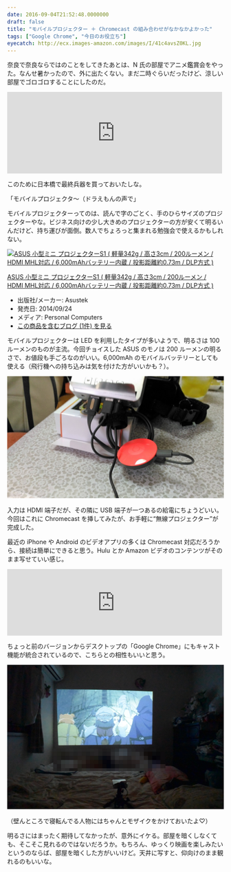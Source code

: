 ```yaml
---
date: 2016-09-04T21:52:48.0000000
draft: false
title: "モバイルプロジェクター ＋ Chromecast の組み合わせがなかなかよかった"
tags: ["Google Chrome", "今日のお役立ち"]
eyecatch: http://ecx.images-amazon.com/images/I/41c4avsZ0KL.jpg
---
```

<p>奈良で奈良ならではのことをしてきたあとは、N 氏の部屋でアニメ鑑賞会をやった。なんせ暑かったので、外に出たくない。まだ二時ぐらいだったけど、涼しい部屋でゴロゴロすることにしたのだ。</p><p><iframe src="https://hatenablog-parts.com/embed?url=https%3A%2F%2Fblog.daruyanagi.jp%2Fentry%2F2016%2F08%2F31%2F180255" title="奈良で奈良ならではのことをしてきた - だるろぐ" class="embed-card embed-blogcard" scrolling="no" frameborder="0" style="display: block; width: 100%; height: 190px; max-width: 500px; margin: 10px 0px;"></iframe></p><p>このために日本橋で最終兵器を買っておいたしな。</p><p>「モバイルプロジェクタ～（ドラえもんの声で」</p><p>モバイルプロジェクターってのは、読んで字のごとく、手のひらサイズのプロジェクターやな。ビジネス向けの少し大きめのプロジェクターの方が安くて明るいんだけど、持ち運びが面倒。数人でちょろっと集まれる勉強会で使えるかもしれない。</p><p><div class="hatena-asin-detail"><a href="http://www.amazon.co.jp/exec/obidos/ASIN/B00LZOQYAU/bestylesnet-22/"><img src="https://images-fe.ssl-images-amazon.com/images/I/41hZvVXMwyL._SL160_.jpg" class="hatena-asin-detail-image" alt="ASUS 小型ミニ プロジェクターS1 ( 軽量342g / 高さ3cm / 200ルーメン / HDMI MHL対応 / 6,000mAhバッテリー内蔵 / 投影距離約0.73m / DLP方式 )" title="ASUS 小型ミニ プロジェクターS1 ( 軽量342g / 高さ3cm / 200ルーメン / HDMI MHL対応 / 6,000mAhバッテリー内蔵 / 投影距離約0.73m / DLP方式 )"></a><div class="hatena-asin-detail-info"><p class="hatena-asin-detail-title"><a href="http://www.amazon.co.jp/exec/obidos/ASIN/B00LZOQYAU/bestylesnet-22/">ASUS 小型ミニ プロジェクターS1 ( 軽量342g / 高さ3cm / 200ルーメン / HDMI MHL対応 / 6,000mAhバッテリー内蔵 / 投影距離約0.73m / DLP方式 )</a></p><ul><li><span class="hatena-asin-detail-label">出版社/メーカー:</span> Asustek</li><li><span class="hatena-asin-detail-label">発売日:</span> 2014/09/24</li><li><span class="hatena-asin-detail-label">メディア:</span> Personal Computers</li><li><a href="http://d.hatena.ne.jp/asin/B00LZOQYAU/bestylesnet-22" target="_blank">この商品を含むブログ (1件) を見る</a></li></ul></div><div class="hatena-asin-detail-foot"></div></div></p><p>モバイルプロジェクターは LED を利用したタイプが多いようで、明るさは 100 ルーメンのものが主流。今回チョイスした ASUS のモノは 200 ルーメンの明るさで、お値段も手ごろなのがいい。6,000mAh のモバイルバッテリーとしても使える（飛行機への持ち込みは気を付けた方がいいかも？）。</p><p><span itemscope itemtype="http://schema.org/Photograph"><img src="20160811151004.jpg" alt="f:id:daruyanagi:20160811151004j:plain" title="f:id:daruyanagi:20160811151004j:plain" class="hatena-fotolife" itemprop="image"></span></p><p>入力は HDMI 端子だが、その隣に USB 端子が一つあるの給電にちょうどいい。今回はこれに Chromecast を挿してみたが、お手軽に“無線プロジェクター”が完成した。</p><p>最近の iPhone や Android のビデオアプリの多くは Chromecast 対応だろうから、接続は簡単にできると思う。Hulu とか Amazon ビデオのコンテンツがそのまま写せていい感じ。</p><p><iframe src="https://hatenablog-parts.com/embed?url=http%3A%2F%2Fforest.watch.impress.co.jp%2Fdocs%2Fnews%2F1017255.html" title="閲覧コンテンツを“Chromecast”で再生する機能が「Google Chrome」へ標準搭載" class="embed-card embed-webcard" scrolling="no" frameborder="0" style="display: block; width: 100%; height: 155px; max-width: 500px; margin: 10px 0px;"></iframe></p><p>ちょっと前のバージョンからデスクトップの「Google Chrome」にもキャスト機能が統合されているので、こちらとの相性もいいと思う。</p><p><span itemscope itemtype="http://schema.org/Photograph"><img src="20160811205858.jpg" alt="f:id:daruyanagi:20160811205858j:plain" title="f:id:daruyanagi:20160811205858j:plain" class="hatena-fotolife" itemprop="image"></span></p><p>（壁んところで寝転んでる人物にはちゃんとモザイクをかけておいたよ♡）</p><p>明るさにはまったく期待してなかったが、意外にイケる。部屋を暗くしなくても、そこそこ見れるのではないだろうか。もちろん、ゆっくり映画を楽しみたいというのならば、部屋を暗くした方がいいけど。天井に写すと、仰向けのまま観れるのもいいな。</p>
